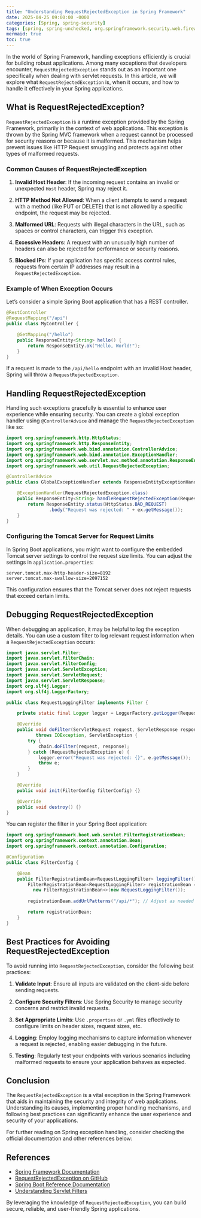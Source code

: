 ```yaml
---
title: "Understanding RequestRejectedException in Spring Framework"
date: 2025-04-25 09:00:00 -0000
categories: [Spring, spring-security]
tags: [spring, spring-unchecked, org.springframework.security.web.firewall]
mermaid: true
toc: true
---
```



In the world of Spring Framework, handling exceptions efficiently is crucial for building robust applications. Among many exceptions that developers encounter, `RequestRejectedException` stands out as an important one specifically when dealing with servlet requests. In this article, we will explore what `RequestRejectedException` is, when it occurs, and how to handle it effectively in your Spring applications. 

## What is RequestRejectedException?

`RequestRejectedException` is a runtime exception provided by the Spring Framework, primarily in the context of web applications. This exception is thrown by the Spring MVC framework when a request cannot be processed for security reasons or because it is malformed. This mechanism helps prevent issues like HTTP Request smuggling and protects against other types of malformed requests.

### Common Causes of RequestRejectedException

1. **Invalid Host Header**: If the incoming request contains an invalid or unexpected `Host` header, Spring may reject it.
  
2. **HTTP Method Not Allowed**: When a client attempts to send a request with a method (like PUT or DELETE) that is not allowed by a specific endpoint, the request may be rejected.

3. **Malformed URL**: Requests with illegal characters in the URL, such as spaces or control characters, can trigger this exception.

4. **Excessive Headers**: A request with an unusually high number of headers can also be rejected for performance or security reasons.

5. **Blocked IPs**: If your application has specific access control rules, requests from certain IP addresses may result in a `RequestRejectedException`.

### Example of When Exception Occurs

Let’s consider a simple Spring Boot application that has a REST controller. 

```java
@RestController
@RequestMapping("/api")
public class MyController {

    @GetMapping("/hello")
    public ResponseEntity<String> hello() {
        return ResponseEntity.ok("Hello, World!");
    }
}
```

If a request is made to the `/api/hello` endpoint with an invalid Host header, Spring will throw a `RequestRejectedException`.

## Handling RequestRejectedException

Handling such exceptions gracefully is essential to enhance user experience while ensuring security. You can create a global exception handler using `@ControllerAdvice` and manage the `RequestRejectedException` like so:

```java
import org.springframework.http.HttpStatus;
import org.springframework.http.ResponseEntity;
import org.springframework.web.bind.annotation.ControllerAdvice;
import org.springframework.web.bind.annotation.ExceptionHandler;
import org.springframework.web.servlet.mvc.method.annotation.ResponseEntityExceptionHandler;
import org.springframework.web.util.RequestRejectedException;

@ControllerAdvice
public class GlobalExceptionHandler extends ResponseEntityExceptionHandler {

    @ExceptionHandler(RequestRejectedException.class)
    public ResponseEntity<String> handleRequestRejectedException(RequestRejectedException ex) {
        return ResponseEntity.status(HttpStatus.BAD_REQUEST)
                .body("Request was rejected: " + ex.getMessage());
    }
}
```

### Configuring the Tomcat Server for Request Limits

In Spring Boot applications, you might want to configure the embedded Tomcat server settings to control the request size limits. You can adjust the settings in `application.properties`:

```properties
server.tomcat.max-http-header-size=8192
server.tomcat.max-swallow-size=2097152
```

This configuration ensures that the Tomcat server does not reject requests that exceed certain limits.

## Debugging RequestRejectedException

When debugging an application, it may be helpful to log the exception details. You can use a custom filter to log relevant request information when a `RequestRejectedException` occurs:

```java
import javax.servlet.Filter;
import javax.servlet.FilterChain;
import javax.servlet.FilterConfig;
import javax.servlet.ServletException;
import javax.servlet.ServletRequest;
import javax.servlet.ServletResponse;
import org.slf4j.Logger;
import org.slf4j.LoggerFactory;

public class RequestLoggingFilter implements Filter {

    private static final Logger logger = LoggerFactory.getLogger(RequestLoggingFilter.class);

    @Override
    public void doFilter(ServletRequest request, ServletResponse response, FilterChain chain)
           throws IOException, ServletException {
        try {
            chain.doFilter(request, response);
        } catch (RequestRejectedException e) {
            logger.error("Request was rejected: {}", e.getMessage());
            throw e;
        }
    }

    @Override
    public void init(FilterConfig filterConfig) {}

    @Override
    public void destroy() {}
}
```

You can register the filter in your Spring Boot application:

```java
import org.springframework.boot.web.servlet.FilterRegistrationBean;
import org.springframework.context.annotation.Bean;
import org.springframework.context.annotation.Configuration;

@Configuration
public class FilterConfig {

    @Bean
    public FilterRegistrationBean<RequestLoggingFilter> loggingFilter(){
        FilterRegistrationBean<RequestLoggingFilter> registrationBean = 
          new FilterRegistrationBean<>(new RequestLoggingFilter());
          
        registrationBean.addUrlPatterns("/api/*"); // Adjust as needed

        return registrationBean;    
    }
}
```

## Best Practices for Avoiding RequestRejectedException

To avoid running into `RequestRejectedException`, consider the following best practices:

1. **Validate Input**: Ensure all inputs are validated on the client-side before sending requests.

2. **Configure Security Filters**: Use Spring Security to manage security concerns and restrict invalid requests.

3. **Set Appropriate Limits**: Use `.properties` or `.yml` files effectively to configure limits on header sizes, request sizes, etc.

4. **Logging**: Employ logging mechanisms to capture information whenever a request is rejected, enabling easier debugging in the future.

5. **Testing**: Regularly test your endpoints with various scenarios including malformed requests to ensure your application behaves as expected.

## Conclusion

The `RequestRejectedException` is a vital exception in the Spring Framework that aids in maintaining the security and integrity of web applications. Understanding its causes, implementing proper handling mechanisms, and following best practices can significantly enhance the user experience and security of your applications.

For further reading on Spring exception handling, consider checking the official documentation and other references below:

## References

- [Spring Framework Documentation](https://docs.spring.io/spring-framework/docs/current/reference/html/web.html#mvc-exception-handling)
- [RequestRejectedException on GitHub](https://github.com/spring-projects/spring-framework/issues/25100)
- [Spring Boot Reference Documentation](https://docs.spring.io/spring-boot/docs/current/reference/htmlsingle/) 
- [Understanding Servlet Filters](https://docs.oracle.com/javaee/7/api/javax/servlet/Filter.html) 

By leveraging the knowledge of `RequestRejectedException`, you can build secure, reliable, and user-friendly Spring applications.
